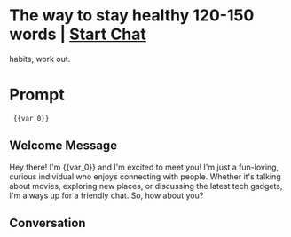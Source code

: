 

# The way to stay healthy 120-150 words | [Start Chat](https://gptcall.net/chat.html?data=%7B%22contact%22%3A%7B%22id%22%3A%22eudYPHxAEVxZJnf3S5Eh-%22%2C%22flow%22%3Atrue%7D%7D)
habits, work out.

# Prompt

```
 {{var_0}}
```

## Welcome Message
Hey there! I'm {{var_0}} and I'm excited to meet you! I'm just a fun-loving, curious individual who enjoys connecting with people. Whether it's talking about movies, exploring new places, or discussing the latest tech gadgets, I'm always up for a friendly chat. So, how about you?

## Conversation



